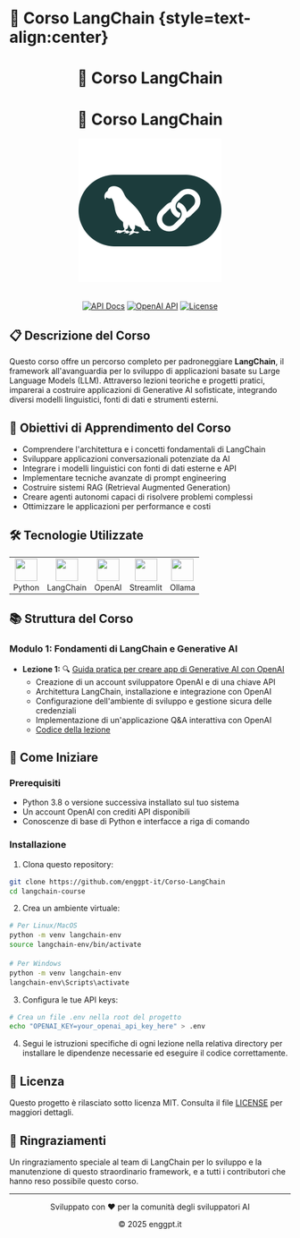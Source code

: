 # 🤖 Corso LangChain {style=text-align:center}
# <center>🤖 Corso LangChain</center>
<h1 align="center">🤖 Corso LangChain</h1>

<div align="center">
  <img src="https://raw.githubusercontent.com/lobehub/lobe-icons/refs/heads/master/packages/static-png/light/langchain-color.png" alt="LangChain Banner" width="256px"/>
  <br/>
  <br/>
  <p>
    <a href="https://python.langchain.com"><img src="https://img.shields.io/badge/docs-API-blue" alt="API Docs"></a>
    <a href="https://platform.openai.com"><img src="https://img.shields.io/badge/OpenAI-API-000000?style=flat&logo=openai&logoColor=white" alt="OpenAI API"></a>
    <a href="https://github.com/langchain-ai/langchain/blob/master/LICENSE"><img src="https://img.shields.io/badge/license-MIT-green.svg" alt="License"></a>
</p>
</div>

## 📋 Descrizione del Corso

Questo corso offre un percorso completo per padroneggiare **LangChain**, il framework all'avanguardia per lo sviluppo di applicazioni basate su Large Language Models (LLM). Attraverso lezioni teoriche e progetti pratici, imparerai a costruire applicazioni di Generative AI sofisticate, integrando diversi modelli linguistici, fonti di dati e strumenti esterni.

## 🎯 Obiettivi di Apprendimento del Corso

- Comprendere l'architettura e i concetti fondamentali di LangChain
- Sviluppare applicazioni conversazionali potenziate da AI
- Integrare i modelli linguistici con fonti di dati esterne e API
- Implementare tecniche avanzate di prompt engineering
- Costruire sistemi RAG (Retrieval Augmented Generation)
- Creare agenti autonomi capaci di risolvere problemi complessi
- Ottimizzare le applicazioni per performance e costi

## 🛠️ Tecnologie Utilizzate

<div align="center">
  <table>
    <tr>
      <td align="center"><img src="https://cdn.jsdelivr.net/gh/devicons/devicon/icons/python/python-original.svg" width="40" height="40"/><br/>Python</td>
      <td align="center"><img src="https://unpkg.com/@lobehub/icons-static-svg@1.45.0/icons/LangChain.svg" width="40" height="40"/><br/>LangChain</td>
      <td align="center"><img src="https://unpkg.com/@lobehub/icons-static-svg@1.45.0/icons/OpenAI.svg" width="40" height="40"/><br/>OpenAI</td>
      <td align="center"><img src="https://miro.medium.com/v2/resize:fit:512/0*Ivza3i6A_rc3qsxu.png" width="40" height="40"/><br/>Streamlit</td>
      <td align="center"><img src="https://unpkg.com/@lobehub/icons-static-svg@1.45.0/icons/Ollama.svg" width="40" height="40"/><br/>Ollama</td>
    </tr>
  </table>
</div>

## 📚 Struttura del Corso

### Modulo 1: Fondamenti di LangChain e Generative AI
- **Lezione 1:** 🔍 [Guida pratica per creare app di Generative AI con OpenAI](https://www.enggpt.it/corso-langchain-lezione-01/)
  - Creazione di un account sviluppatore OpenAI e di una chiave API
  - Architettura LangChain, installazione e integrazione con OpenAI
  - Configurazione dell'ambiente di sviluppo e gestione sicura delle credenziali
  - Implementazione di un'applicazione Q&A interattiva con OpenAI
  - [Codice della lezione](./lesson-1/)

<!--
- **Lezione 2:** 📝 [Prompt Engineering e Templates](./lesson-2/)
  - Strutturazione efficace dei prompt
  - Utilizzo di template e variabili di contesto
  - Catene di prompting

- **Lezione 3:** 🧩 [Modelli, Provider e Configurazioni](./lesson-3/)
  - Integrazione con diversi provider (OpenAI, Google AI, etc.)
  - Ottimizzazione dei parametri del modello
  - Gestione del caching e delle risorse

### Modulo 2: Integrazione con Dati e Fonti Esterne
- **Lezione 4:** 🗃️ [Lavorare con Documenti e Text Splitters](./lesson-4/)
  - Caricamento e preprocessing di documenti
  - Strategie di chunking efficiente
  - Generazione di metadati

- **Lezione 5:** 🔢 [Vector Stores e Embedding Models](./lesson-5/)
  - Funzionamento degli embedding semantici
  - Configurazione di vector databases
  - Implementazione della similarity search

- **Lezione 6:** 🌐 [Integrazione con Database e API](./lesson-6/)
  - Connessione a database relazionali e NoSQL
  - Integrazione con API esterne
  - Orchestrazione del flusso dati

### Modulo 3: Applicazioni Avanzate e Architetture Complesse
- **Lezione 7:** 📊 [Retrieval Augmented Generation (RAG)](./lesson-7/)
  - Architettura RAG end-to-end
  - Tecniche di retrieval efficiente
  - Ottimizzazione delle risposte

- **Lezione 8:** 🤖 [Agenti e Strumenti](./lesson-8/)
  - Creazione di agenti autonomi
  - Integrazione di strumenti e funzioni personalizzate
  - Strategie di risoluzione dei problemi

- **Lezione 9:** 🧠 [Memoria e Gestione dello Stato](./lesson-9/)
  - Tipologie di memoria in LangChain
  - Persistenza delle conversazioni
  - Gestione del contesto in applicazioni complesse

### Modulo 4: Produzione e Casi d'Uso Specializzati
- **Lezione 10:** 🚀 [Deployment e Prestazioni](./lesson-10/)
  - Preparazione per l'ambiente di produzione
  - Ottimizzazione dei costi e della latenza
  - Scalabilità e architetture cloud

- **Lezione 11:** 📱 [Costruzione di ChatBot Multimodali](./lesson-11/)
  - Integrazione di input/output multimodali
  - Gestione di immagini e audio
  - Interfacce conversazionali avanzate

- **Lezione 12:** 🏆 [Progetto Finale: Assistente Specializzato](./lesson-12/)
  - Sviluppo di un'applicazione completa
  - Integrazione di tutte le tecniche apprese
  - Best practices e review del codice
-->

## 🚀 Come Iniziare

### Prerequisiti
- Python 3.8 o versione successiva installato sul tuo sistema
- Un account OpenAI con crediti API disponibili
- Conoscenze di base di Python e interfacce a riga di comando

### Installazione

1. Clona questo repository:
```bash
git clone https://github.com/enggpt-it/Corso-LangChain
cd langchain-course
```

2. Crea un ambiente virtuale:
```bash
# Per Linux/MacOS
python -m venv langchain-env
source langchain-env/bin/activate

# Per Windows
python -m venv langchain-env
langchain-env\Scripts\activate
```

3. Configura le tue API keys:
```bash
# Crea un file .env nella root del progetto
echo "OPENAI_KEY=your_openai_api_key_here" > .env
```

4. Segui le istruzioni specifiche di ogni lezione nella relativa directory per installare le dipendenze necessarie ed eseguire il codice correttamente.

## 📜 Licenza

Questo progetto è rilasciato sotto licenza MIT. Consulta il file [LICENSE](./LICENSE) per maggiori dettagli.

## 🙏 Ringraziamenti

Un ringraziamento speciale al team di LangChain per lo sviluppo e la manutenzione di questo straordinario framework, e a tutti i contributori che hanno reso possibile questo corso.

---

<div align="center">
  <p>Sviluppato con ❤️ per la comunità degli sviluppatori AI</p>
  <p>© 2025 enggpt.it</p>
</div>
